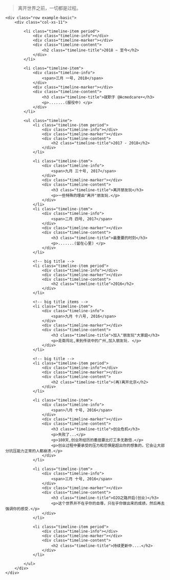 > 离开世界之前，一切都是过程。



<div class="container-fluid2">

    <div class="row example-basic">
        <div class="col-xs-11">
        
            <li class="timeline-item period">
                <div class="timeline-info"></div>
                <div class="timeline-marker"></div>
                <div class="timeline-content">
                    <h2 class="timeline-title">2018 ~ 至今</h2>
                </div>
            </li>

            <li class="timeline-item">
                <div class="timeline-info">
                    <span>三月 一号, 2018</span>
                </div>
                <div class="timeline-marker"></div>
                <div class="timeline-content">
                    <h3 class="timeline-title">就职于 @Acmedcare+</h3>
                    <p>.......(服役中) </p>
                </div>
            </li>
        
            <ul class="timeline">
                <li class="timeline-item period">
                    <div class="timeline-info"></div>
                    <div class="timeline-marker"></div>
                    <div class="timeline-content">
                        <h2 class="timeline-title">2017 - 2018</h2>
                    </div>
                </li>
                
                <li class="timeline-item">
                    <div class="timeline-info">
                        <span>九月 三十号, 2017</span>
                    </div>
                    <div class="timeline-marker"></div>
                    <div class="timeline-content">
                        <h3 class="timeline-title">离开朋友玩</h3>
                        <p>一些特殊的理由"离开"朋友玩.</p>
                    </div>
                </li>
                <li class="timeline-item">
                    <div class="timeline-info">
                        <span>二月 四号, 2017</span>
                    </div>
                    <div class="timeline-marker"></div>
                    <div class="timeline-content">
                        <h3 class="timeline-title">最重要的时刻</h3>
                        <p>.......(留在心里) </p>
                    </div>
                </li>
                
                <!-- big title -->
                <li class="timeline-item period">
                    <div class="timeline-info"></div>
                    <div class="timeline-marker"></div>
                    <div class="timeline-content">
                        <h2 class="timeline-title">2016</h2>
                    </div>
                </li>
                
                <!-- big title items -->
                <li class="timeline-item">
                    <div class="timeline-info">
                        <span>九月 十八号, 2016</span>
                    </div>
                    <div class="timeline-marker"></div>
                    <div class="timeline-content">
                        <h3 class="timeline-title">加入"朋友玩"大家庭</h3>
                        <p>走南闯北,来到传说中的广州,加入朋友玩. </p>
                    </div>
                </li>
                
                <!-- big title -->
                <li class="timeline-item period">
                    <div class="timeline-info"></div>
                    <div class="timeline-marker"></div>
                    <div class="timeline-content">
                        <h2 class="timeline-title">(再)离开北京</h2>
                    </div>
                </li>
                
                <li class="timeline-item">
                    <div class="timeline-info">
                        <span>八月 十号, 2016</span>
                    </div>
                    <div class="timeline-marker"></div>
                    <div class="timeline-content">
                        <h3 class="timeline-title">创业危机</h3>
                        <p>失败了...</p>
                        <p>180天,创业所经历的委屈要比打工多无数倍.</p>
                        <p>创业过程中要承受的压力和恐惧是超出你的想象的，它会让大部分抗压能力正常的人都崩溃.</p>
                    </div>
                </li>
                
                <li class="timeline-item">
                    <div class="timeline-info">
                        <span>三月 十号, 2016</span>
                    </div>
                    <div class="timeline-marker"></div>
                    <div class="timeline-content">
                        <h3 class="timeline-title">O2O之路开启(创业)</h3>
                        <p>这个世界并不在乎你的自尊，只在乎你做出来的成绩，然后再去强调你的感受.</p>
                    </div>
                </li>
                
                <li class="timeline-item period">
                    <div class="timeline-info"></div>
                    <div class="timeline-marker"></div>
                    <div class="timeline-content">
                        <h2 class="timeline-title">持续更新中....</h2>
                    </div>
                </li>
                
            </ul>
        </div>
    </div>
</div>
